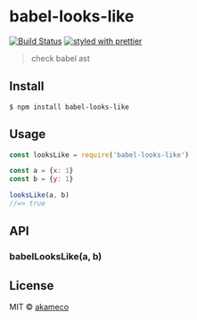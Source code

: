 # babel-looks-like
[![Build Status](https://travis-ci.org/akameco/babel-looks-like.svg?branch=master)](https://travis-ci.org/akameco/babel-looks-like)
[![styled with prettier](https://img.shields.io/badge/styled_with-prettier-ff69b4.svg)](https://github.com/prettier/prettier)

> check babel ast


## Install

```
$ npm install babel-looks-like
```


## Usage

```js
const looksLike = require('babel-looks-like')

const a = {x: 1}
const b = {y: 1}

looksLike(a, b)
//=> true
```


## API

### babelLooksLike(a, b)

## License

MIT © [akameco](http://akameco.github.io)
